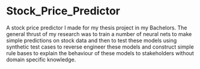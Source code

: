 # Stock_Price_Predictor

A stock price predictor I made for my thesis project in my Bachelors. The general thrust of my research was to train a number of neural nets to make simple predictions on stock data and then to test these models using synthetic test cases to reverse engineer these models and construct simple rule bases to explain the behaviour of these models to stakeholders without domain specific knowledge.
